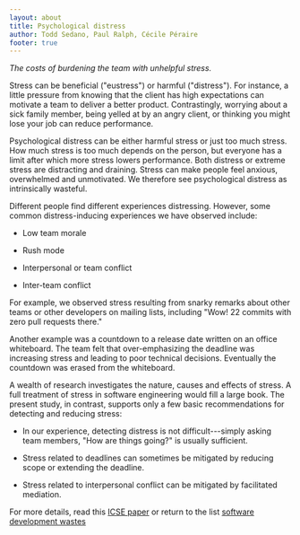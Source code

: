 ```yaml
---
layout: about
title: Psychological distress
author: Todd Sedano, Paul Ralph, Cécile Péraire
footer: true 
---
```


*The costs of burdening the team with unhelpful stress.*

Stress can be beneficial ("eustress") or harmful ("distress"). For instance, a little pressure from knowing that the client has high expectations can motivate a team to deliver a better product. Contrastingly, worrying about a sick family member, being yelled at by an angry client, or thinking you might lose your job can reduce performance.

Psychological distress can be either harmful stress or just too much stress. How much stress is too much depends on the person, but everyone has a limit after which more stress lowers performance. Both distress or extreme stress are distracting and draining. Stress can make people feel anxious, overwhelmed and unmotivated. We therefore see psychological distress as intrinsically wasteful.

Different people find different experiences distressing. However, some common distress-inducing experiences we have observed include:

* Low team morale

* Rush mode

* Interpersonal or team conflict

* Inter-team conflict

For example, we observed stress resulting from snarky remarks about other teams or other developers on mailing lists, including "Wow! 22 commits with zero pull requests there."

Another example was a countdown to a release date written on an office whiteboard. The team felt that over-emphasizing the deadline was increasing stress and leading to poor technical decisions. Eventually the countdown was erased from the whiteboard.

A wealth of research investigates the nature, causes and effects of stress. A full treatment of stress in software engineering would fill a large book. The present study, in contrast, supports only a few basic recommendations for detecting and reducing stress:

* In our experience, detecting distress is not difficult---simply asking team members, "How are things going?" is usually sufficient.

* Stress related to deadlines can sometimes be mitigated by reducing scope or extending the deadline.

* Stress related to interpersonal conflict can be mitigated by facilitated mediation.

For more details, read this [ICSE paper](https://www.researchgate.net/publication/313360479_Software_Development_Waste) or return to the list [software development wastes](index)
